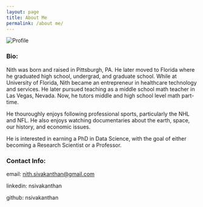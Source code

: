 ```yaml
---
layout: page
title: About Me
permalink: /about me/
---
```


![Profile](https://avatars.githubusercontent.com/u/98194835?s=400&u=9a19f420266d25a7ed03e340cdc75a11b14267c5&v=4 'Profile')

### Bio:

Nith was born and raised in Pittsburgh, PA. He later moved to Florida where he graduated high school, undergrad, and graduate school. While at University of Florida, Nith became an entrepreneur in healthcare technology and services. He later pursued teaching as a middle school math teacher in Las Vegas, Nevada. Now, he tutors middle and high school level math part-time.

He thouroughly enjoys following professional sports, particularly the NHL and NFL. He also enjoys watching documentaries about the earth, space, our history, and economic issues.

He is interested in earning a PhD in Data Science, with the goal of either becoming a Research Scientist or a Professor.

### Contact Info:
email: nith.sivakanthan@gmail.com

linkedin: nsivakanthan

github: nsivakanthan

